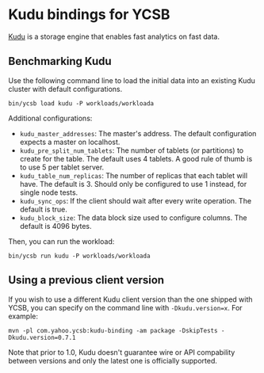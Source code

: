 <!--
Copyright (c) 2015 YCSB contributors. All rights reserved.

Licensed under the Apache License, Version 2.0 (the "License"); you
may not use this file except in compliance with the License. You
may obtain a copy of the License at

http://www.apache.org/licenses/LICENSE-2.0

Unless required by applicable law or agreed to in writing, software
distributed under the License is distributed on an "AS IS" BASIS,
WITHOUT WARRANTIES OR CONDITIONS OF ANY KIND, either express or
implied. See the License for the specific language governing
permissions and limitations under the License. See accompanying
LICENSE file.
-->

# Kudu bindings for YCSB

[Kudu](http://getkudu.io) is a storage engine that enables fast analytics on fast data.

## Benchmarking Kudu

Use the following command line to load the initial data into an existing Kudu cluster with default
configurations.

```
bin/ycsb load kudu -P workloads/workloada
```

Additional configurations:
* `kudu_master_addresses`: The master's address. The default configuration expects a master on localhost.
* `kudu_pre_split_num_tablets`: The number of tablets (or partitions) to create for the table. The default
uses 4 tablets. A good rule of thumb is to use 5 per tablet server.
* `kudu_table_num_replicas`: The number of replicas that each tablet will have. The default is 3. Should
only be configured to use 1 instead, for single node tests.
* `kudu_sync_ops`: If the client should wait after every write operation. The default is true.
* `kudu_block_size`: The data block size used to configure columns. The default is 4096 bytes.

Then, you can run the workload:

```
bin/ycsb run kudu -P workloads/workloada
```

## Using a previous client version

If you wish to use a different Kudu client version than the one shipped with YCSB, you can specify on the
command line with `-Dkudu.version=x`. For example:

```
mvn -pl com.yahoo.ycsb:kudu-binding -am package -DskipTests -Dkudu.version=0.7.1
```

Note that prior to 1.0, Kudu doesn't guarantee wire or API compability between versions and only the latest
one is officially supported.
